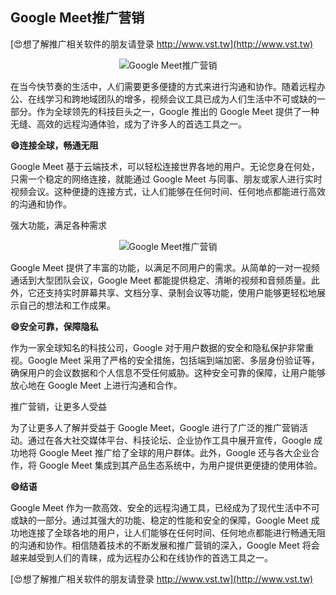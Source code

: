 ## **Google Meet推广营销**

[😍想了解推广相关软件的朋友请登录 http://www.vst.tw](http://www.vst.tw)

 <center><img src="https://vst.tw/MP4/tuiguang/png/1.png" alt="Google Meet推广营销"></center>

在当今快节奏的生活中，人们需要更多便捷的方式来进行沟通和协作。随着远程办公、在线学习和跨地域团队的增多，视频会议工具已成为人们生活中不可或缺的一部分。作为全球领先的科技巨头之一，Google 推出的 Google Meet 提供了一种无缝、高效的远程沟通体验，成为了许多人的首选工具之一。

**😄连接全球，畅通无阻**

Google Meet 基于云端技术，可以轻松连接世界各地的用户。无论您身在何处，只需一个稳定的网络连接，就能通过 Google Meet 与同事、朋友或家人进行实时视频会议。这种便捷的连接方式，让人们能够在任何时间、任何地点都能进行高效的沟通和协作。

强大功能，满足各种需求

 <center><img src="https://vst.tw/MP4/tuiguang/png/1.png" alt="Google Meet推广营销"></center>

Google Meet 提供了丰富的功能，以满足不同用户的需求。从简单的一对一视频通话到大型团队会议，Google Meet 都能提供稳定、清晰的视频和音频质量。此外，它还支持实时屏幕共享、文档分享、录制会议等功能，使用户能够更轻松地展示自己的想法和工作成果。

**😄安全可靠，保障隐私**

作为一家全球知名的科技公司，Google 对于用户数据的安全和隐私保护非常重视。Google Meet 采用了严格的安全措施，包括端到端加密、多层身份验证等，确保用户的会议数据和个人信息不受任何威胁。这种安全可靠的保障，让用户能够放心地在 Google Meet 上进行沟通和合作。

推广营销，让更多人受益

为了让更多人了解并受益于 Google Meet，Google 进行了广泛的推广营销活动。通过在各大社交媒体平台、科技论坛、企业协作工具中展开宣传，Google 成功地将 Google Meet 推广给了全球的用户群体。此外，Google 还与各大企业合作，将 Google Meet 集成到其产品生态系统中，为用户提供更便捷的使用体验。

**😄结语**

Google Meet 作为一款高效、安全的远程沟通工具，已经成为了现代生活中不可或缺的一部分。通过其强大的功能、稳定的性能和安全的保障，Google Meet 成功地连接了全球各地的用户，让人们能够在任何时间、任何地点都能进行畅通无阻的沟通和协作。相信随着技术的不断发展和推广营销的深入，Google Meet 将会越来越受到人们的青睐，成为远程办公和在线协作的首选工具之一。

[😍想了解推广相关软件的朋友请登录 http://www.vst.tw](http://www.vst.tw)



